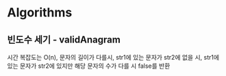 # Algorithms

## 빈도수 세기 - validAnagram
시간 복잡도는 O(n), 문자의 길이가 다를시, str1에 있는 문자가 str2에 없을 시, str1에 있는 문자가 str2에 있지만 해당 문자의 수가 다를 시 false를 반환
